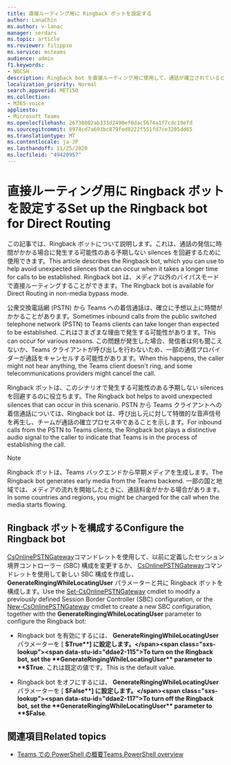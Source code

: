 ```yaml
---
title: 直接ルーティング用に Ringback ボットを設定する
author: LanaChin
ms.author: v-lanac
manager: serdars
ms.topic: article
ms.reviewer: filippse
ms.service: msteams
audience: admin
f1.keywords:
- NOCSH
description: Ringback bot を直接ルーティング用に使用して、通話が確立されているときに発生する可能性のある予期しない silences を防ぐ方法について説明します。
localization_priority: Normal
search.appverid: MET150
ms.collection:
- M365-voice
appliesto:
- Microsoft Teams
ms.openlocfilehash: 26738002ab333d2490ef0dac5674a1f7cdc19efd
ms.sourcegitcommit: 8974cd7a693bc879fed8222f551fd7ce3205dd65
ms.translationtype: MT
ms.contentlocale: ja-JP
ms.lasthandoff: 11/25/2020
ms.locfileid: "49420957"
---
```

# <a name="set-up-the-ringback-bot-for-direct-routing"></a><span data-ttu-id="ddae2-103">直接ルーティング用に Ringback ボットを設定する</span><span class="sxs-lookup"><span data-stu-id="ddae2-103">Set up the Ringback bot for Direct Routing</span></span>

<span data-ttu-id="ddae2-104">この記事では、Ringback ボットについて説明します。これは、通話の発信に時間がかかる場合に発生する可能性のある予期しない silences を回避するために使用できます。</span><span class="sxs-lookup"><span data-stu-id="ddae2-104">This article describes the Ringback bot, which you can use to help avoid unexpected silences that can occur when it takes a longer time for calls to be established.</span></span> <span data-ttu-id="ddae2-105">Ringback bot は、メディア以外のバイパスモードで直接ルーティングすることができます。</span><span class="sxs-lookup"><span data-stu-id="ddae2-105">The Ringback bot is available for Direct Routing in non-media bypass mode.</span></span>

<span data-ttu-id="ddae2-106">公衆交換電話網 (PSTN) から Teams への着信通話は、確立に予想以上に時間がかかることがあります。</span><span class="sxs-lookup"><span data-stu-id="ddae2-106">Sometimes inbound calls from the public switched telephone network (PSTN) to Teams clients can take longer than expected to be established.</span></span> <span data-ttu-id="ddae2-107">これはさまざまな理由で発生する可能性があります。</span><span class="sxs-lookup"><span data-stu-id="ddae2-107">This can occur for various reasons.</span></span> <span data-ttu-id="ddae2-108">この問題が発生した場合、発信者は何も聞こえないか、Teams クライアントが呼び出しを行わないため、一部の通信プロバイダーが通話をキャンセルする可能性があります。</span><span class="sxs-lookup"><span data-stu-id="ddae2-108">When this happens, the caller might not hear anything, the Teams client doesn't ring, and some telecommunications providers might cancel the call.</span></span>

<span data-ttu-id="ddae2-109">Ringback ボットは、このシナリオで発生する可能性のある予期しない silences を回避するのに役立ちます。</span><span class="sxs-lookup"><span data-stu-id="ddae2-109">The Ringback bot helps to avoid unexpected silences that can occur in this scenario.</span></span> <span data-ttu-id="ddae2-110">PSTN から Teams クライアントへの着信通話については、Ringback bot は、呼び出し元に対して特徴的な音声信号を再生し、チームが通話の確立プロセス中であることを示します。</span><span class="sxs-lookup"><span data-stu-id="ddae2-110">For inbound calls from the PSTN to Teams clients, the Ringback bot plays a distinctive audio signal to the caller to indicate that Teams is in the process of establishing the call.</span></span>

> [!NOTE]
> <span data-ttu-id="ddae2-111">Ringback ボットは、Teams バックエンドから早期メディアを生成します。</span><span class="sxs-lookup"><span data-stu-id="ddae2-111">The Ringback bot generates early media from the Teams backend.</span></span> <span data-ttu-id="ddae2-112">一部の国と地域では、メディアの流れを開始したときに、通話料金がかかる場合があります。</span><span class="sxs-lookup"><span data-stu-id="ddae2-112">In some countries and regions, you might be charged for the call when the media starts flowing.</span></span>

## <a name="configure-the-ringback-bot"></a><span data-ttu-id="ddae2-113">Ringback ボットを構成する</span><span class="sxs-lookup"><span data-stu-id="ddae2-113">Configure the Ringback bot</span></span>

<span data-ttu-id="ddae2-114">[CsOnlinePSTNGateway](https://docs.microsoft.com/powershell/module/skype/set-csonlinepstngateway)コマンドレットを使用して、以前に定義したセッション境界コントローラー (SBC) 構成を変更するか、 [CsOnlinePSTNGateway](https://docs.microsoft.com/powershell/module/skype/new-csonlinepstngateway)コマンドレットを使用して新しい SBC 構成を作成し、 **GenerateRingingWhileLocatingUser** パラメーターと共に Ringback ボットを構成します。</span><span class="sxs-lookup"><span data-stu-id="ddae2-114">Use the [Set-CsOnlinePSTNGateway](https://docs.microsoft.com/powershell/module/skype/set-csonlinepstngateway) cmdlet to modify a previously defined Session Border Controller (SBC) configuration, or the [New-CsOnlinePSTNGateway](https://docs.microsoft.com/powershell/module/skype/new-csonlinepstngateway) cmdlet to create a new SBC configuration, together with the **GenerateRingingWhileLocatingUser** parameter to configure the Ringback bot:</span></span>

- <span data-ttu-id="ddae2-115">Ringback bot を有効にするには、 **GenerateRingingWhileLocatingUser** パラメーターを [ **$True**] に設定します。</span><span class="sxs-lookup"><span data-stu-id="ddae2-115">To turn on the Ringback bot, set the **GenerateRingingWhileLocatingUser** parameter to **$True**.</span></span> <span data-ttu-id="ddae2-116">これは既定の値です。</span><span class="sxs-lookup"><span data-stu-id="ddae2-116">This is the default value.</span></span> 

- <span data-ttu-id="ddae2-117">Ringback bot をオフにするには、 **GenerateRingingWhileLocatingUser** パラメーターを [ **$False**] に設定します。</span><span class="sxs-lookup"><span data-stu-id="ddae2-117">To turn off the Ringback bot, set the **GenerateRingingWhileLocatingUser** parameter to **$False**.</span></span> 

## <a name="related-topics"></a><span data-ttu-id="ddae2-118">関連項目</span><span class="sxs-lookup"><span data-stu-id="ddae2-118">Related topics</span></span>

- [<span data-ttu-id="ddae2-119">Teams での PowerShell の概要</span><span class="sxs-lookup"><span data-stu-id="ddae2-119">Teams PowerShell overview</span></span>](teams-powershell-overview.md)
